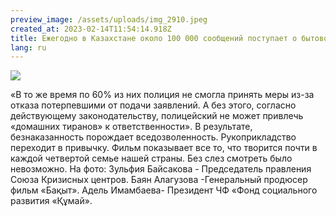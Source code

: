 ```yaml
---
preview_image: /assets/uploads/img_2910.jpeg
created_at: 2023-02-14T11:54:14.918Z
title: Ежегодно в Казахстане около 100 000 сообщений поступает о бытовом насилии.
lang: ru
---
```



![](/assets/uploads/img_2915.jpeg)

«В то же время по 60% из них полиция не смогла принять меры из-за отказа потерпевшими от подачи заявлений. А без этого, согласно действующему законодательству, полицейский не может привлечь «домашних тиранов» к ответственности».  В результате, безнаказанность порождает вседозволенность. Рукоприкладство переходит в привычку.  Фильм показывает все то, что творится почти в каждой четвертой семье нашей страны. Без слез смотреть было невозможно.   На фото: Зульфия Байсакова - Председатель правления Союза Кризисных центров.   Баян Алагузова -Генеральный продюсер фильм «Бақыт».  Адель Имамбаева- Президент ЧФ «Фонд социального развития «Құмай».